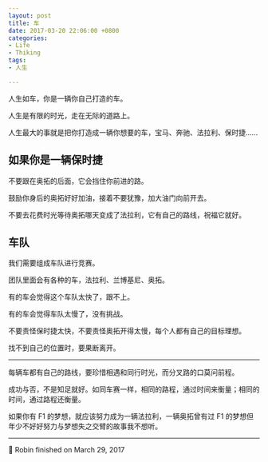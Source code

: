 ```yaml
---
layout: post
title: 车
date: 2017-03-20 22:06:00 +0800
categories:
- Life
- Thiking
tags:
- 人生

---
```


人生如车，你是一辆你自己打造的车。

人生是有限的时光，走在无际的道路上。

人生最大的事就是把你打造成一辆你想要的车，宝马、奔驰、法拉利、保时捷......

## 如果你是一辆保时捷

不要跟在奥拓的后面，它会挡住你前进的路。

鼓励你身后的奥拓好好加油，接着不要犹豫，加大油门向前开去。

不要去花费时光等待奥拓哪天变成了法拉利，它有自己的路线，祝福它就好。

## 车队

我们需要组成车队进行竞赛。

团队里面会有各种的车，法拉利、兰博基尼、奥拓。

有的车会觉得这个车队太快了，跟不上。

有的车会觉得车队太慢了，没有挑战。

不要责怪保时捷太快，不要责怪奥拓开得太慢，每个人都有自己的目标理想。

找不到自己的位置时，要果断离开。

----

每辆车都有自己的路线，要珍惜相遇和同行时光，而分叉路的口莫问前程。

成功与否，不是知足就好。如同车赛一样，相同的路程，通过时间来衡量；相同的时间，通过路程还衡量。

如果你有 F1 的梦想，就应该努力成为一辆法拉利，一辆奥拓曾有过 F1 的梦想但年少不好好努力与梦想失之交臂的故事我不想听。

----

🏁 Robin finished on March 29, 2017

